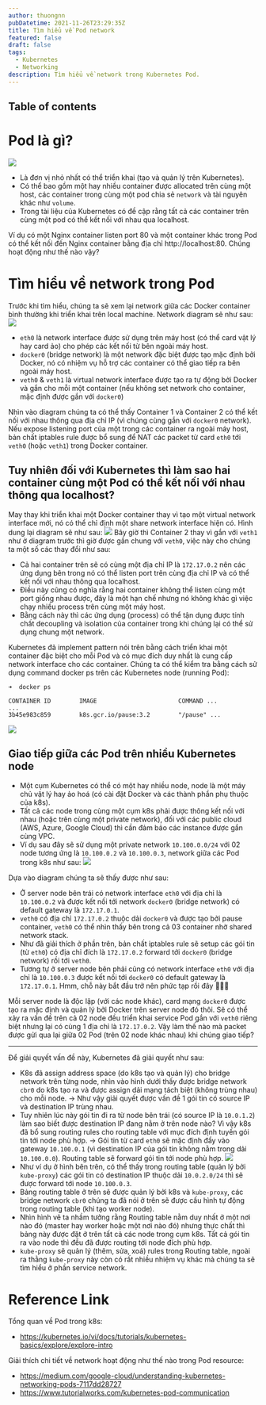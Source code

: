 ```yaml
---
author: thuongnn
pubDatetime: 2021-11-26T23:29:35Z
title: Tìm hiểu về Pod network
featured: false
draft: false
tags:
  - Kubernetes
  - Networking
description: Tìm hiểu về network trong Kubernetes Pod.
---
```


## Table of contents

# Pod là gì?

![](https://github.com/user-attachments/assets/20fe0f95-ea17-4de2-83f0-ab419b15bf49)

- Là đơn vị nhỏ nhất có thể triển khai (tạo và quản lý trên Kubernetes).
- Có thể bao gồm một hay nhiều container được allocated trên cùng một host, các container trong cùng một pod chia sẻ `network` và tài nguyên khác như `volume`.
- Trong tài liệu của Kubernetes có đề cập rằng tất cả các container trên cùng một pod có thể kết nối với nhau qua localhost.

Ví dụ có một Nginx container listen port 80 và một container khác trong Pod có thể kết nối đến Nginx container bằng địa chỉ http://localhost:80. Chúng hoạt động như thế nào vậy?

# Tìm hiểu về network trong Pod

Trước khi tìm hiểu, chúng ta sẽ xem lại network giữa các Docker container bình thường khi triển khai trên local machine. Network diagram sẽ như sau:
![](https://github.com/user-attachments/assets/9b397141-30f5-4269-be22-f22676d97c77)

- `eth0` là network interface được sử dụng trên máy host (có thể card vật lý hay card ảo) cho phép các kết nối từ bên ngoài máy host.
- `docker0` (bridge network) là một network đặc biệt được tạo mặc định bởi Docker, nó có nhiệm vụ hỗ trợ các container có thể giao tiếp ra bên ngoài máy host.
- `veth0` & `veth1` là virtual network interface được tạo ra tự động bởi Docker và gắn cho mỗi một container (nếu không set network cho container, mặc định được gắn với `docker0`)

Nhìn vào diagram chúng ta có thể thấy Container 1 và Container 2 có thể kết nối với nhau thông qua địa chỉ IP (vì chúng cùng gắn với `docker0` network). Nếu expose listening port của một trong các container ra ngoài máy host, bản chất iptables rule được bổ sung để NAT các packet từ card `eth0` tới `veth0` (hoặc `veth1`) trong Docker container.

## Tuy nhiên đối với Kubernetes thì làm sao hai container cùng một Pod có thể kết nối với nhau thông qua localhost?

May thay khi triển khai một Docker container thay vì tạo một virtual network interface mới, nó có thể chỉ định một share network interface hiện có. Hình dung lại diagram sẽ như sau:
![](https://github.com/user-attachments/assets/c9024688-5392-4bf3-acc2-fd283af5425b)
Bây giờ thì Container 2 thay vì gắn với `veth1` như ở diagram trước thì giờ được gắn chung với `veth0`, việc này cho chúng ta một số các thay đổi như sau:

- Cả hai container trên sẽ có cùng một địa chỉ IP là `172.17.0.2` nên các ứng dụng bên trong nó có thể listen port trên cùng địa chỉ IP và có thể kết nối với nhau thông qua localhost.
- Điều này cũng có nghĩa rằng hai container không thể listen cùng một port giống nhau được, đây là một hạn chế nhưng nó không khác gì việc chạy nhiều process trên cùng một máy host.
- Bằng cách này thì các ứng dụng (process) có thể tận dụng được tính chất decoupling và isolation của container trong khi chúng lại có thể sử dụng chung một network.

Kubernetes đã implement pattern nói trên bằng cách triển khai một container đặc biệt cho mỗi Pod và có mục đích duy nhất là cung cấp network interface cho các container. Chúng ta có thể kiểm tra bằng cách sử dụng command docker ps trên các Kubernetes node (running Pod):

```shell
➜  docker ps
```

```text
CONTAINER ID        IMAGE                       COMMAND ...
...
3b45e983c859        k8s.gcr.io/pause:3.2        "/pause" ...
```

![](https://github.com/user-attachments/assets/bb1b4a92-9086-4d4a-9984-a90a77330d2f)

## Giao tiếp giữa các Pod trên nhiều Kubernetes node

- Một cụm Kubernetes có thể có một hay nhiều node, node là một máy chủ vật lý hay ảo hoá (có cài đặt Docker và các thành phần phụ thuộc của k8s).
- Tất cả các node trong cùng một cụm k8s phải được thông kết nối với nhau (hoặc trên cùng một private network), đối với các public cloud (AWS, Azure, Google Cloud) thì cần đảm bảo các instance được gắn cùng VPC.
- Ví dụ sau đây sẽ sử dụng một private network `10.100.0.0/24` với 02 node tương ứng là `10.100.0.2` và `10.100.0.3`, network giữa các Pod trong k8s như sau:
  ![](https://github.com/user-attachments/assets/38256b52-5115-49db-bd04-c50f1910bcf6)

Dựa vào diagram chúng ta sẽ thấy được như sau:

- Ở server node bên trái có network interface `eth0` với địa chỉ là `10.100.0.2` và được kết nối tới network `docker0` (bridge network) có default gateway là `172.17.0.1`.
- `veth0` có địa chỉ `172.17.0.2` thuộc dải `docker0` và được tạo bởi pause container, `veth0` có thể nhìn thấy bên trong cả 03 container nhờ shared network stack.
- Như đã giải thích ở phần trên, bản chất iptables rule sẽ setup các gói tin (từ `eth0`) có địa chỉ đích là `172.17.0.2` forward tới `docker0` (bridge network) rồi tới `veth0`.
- Tương tự ở server node bên phải cũng có network interface `eth0` với địa chỉ là `10.100.0.3` được kết nối tới `docker0` có default gateway là `172.17.0.1`. Hmm, chỗ này bắt đầu trở nên phức tạp rồi đây 🤔🤔🤔

Mỗi server node là độc lập (với các node khác), card mạng `docker0` được tạo ra mặc định và quản lý bởi Docker trên server node đó thôi. Sẽ có thể xảy ra vấn đề trên cả 02 node đều triển khai service Pod gắn với `veth0` riêng biệt nhưng lại có cùng 1 địa chỉ là `172.17.0.2`. Vậy làm thế nào mà packet được gửi qua lại giữa 02 Pod (trên 02 node khác nhau) khi chúng giao tiếp?

---

Để giải quyết vấn đề này, Kubernetes đã giải quyết như sau:

- K8s đã assign address space (do k8s tạo và quản lý) cho bridge network trên từng node, nhìn vào hình dưới thấy được bridge network `cbr0` do k8s tạo ra và được assign dải mạng tách biệt (không trùng nhau) cho mỗi node. → Như vậy giải quyết được vấn đề 1 gói tin có source IP và destination IP trùng nhau.
- Tuy nhiên lúc này gói tin đi ra từ node bên trái (có source IP là `10.0.1.2`) làm sao biết được destination IP đang nằm ở trên node nào? Vì vậy k8s đã bổ sung routing rules cho routing table với mục đích định tuyến gói tin tới node phù hợp. → Gói tin từ card `eth0` sẽ mặc định đẩy vào gateway `10.100.0.1` (vì destination IP của gói tin không nằm trong dải `10.100.0.0`). Routing table sẽ forward gói tin tới node phù hợp.
  ![](https://github.com/user-attachments/assets/71aed0c4-2882-4e36-8ab4-94582c80d927)
- Như ví dụ ở hình bên trên, có thể thấy trong routing table (quản lý bởi `kube-proxy`) các gói tin có destination IP thuộc dải `10.0.2.0/24` thì sẽ được forward tới node `10.100.0.3`.
- Bảng routing table ở trên sẽ được quản lý bởi k8s và `kube-proxy`, các bridge network `cbr0` chúng ta đã nói ở trên sẽ được cấu hình tự động trong routing table (khi tạo worker node).
- Nhìn hình vẽ ta nhầm tưởng rằng Routing table nằm duy nhất ở một nơi nào đó (master hay worker hoặc một nơi nào đó) nhưng thực chất thì bảng này được đặt ở trên tất cả các node trong cụm k8s. Tất cả gói tin ra vào node thì đều đã được routing tới node đích phù hợp.
- `kube-proxy` sẽ quản lý (thêm, sửa, xoá) rules trong Routing table, ngoài ra thằng `kube-proxy` này còn có rất nhiều nhiệm vụ khác mà chúng ta sẽ tìm hiểu ở phần service network.

# Reference Link

Tổng quan về Pod trong k8s:

- https://kubernetes.io/vi/docs/tutorials/kubernetes-basics/explore/explore-intro

Giải thích chi tiết về network hoạt động như thế nào trong Pod resource:

- https://medium.com/google-cloud/understanding-kubernetes-networking-pods-7117dd28727
- https://www.tutorialworks.com/kubernetes-pod-communication

